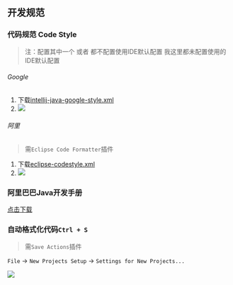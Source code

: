 ## 开发规范

### 代码规范 Code Style

> 注：配置其中一个 或者 都不配置使用IDE默认配置
> 我这里都未配置使用的IDE默认配置

###### Google

1. 下载[intellij-java-google-style.xml](https://github.com/google/styleguide/blob/gh-pages/intellij-java-google-style.xml)
2. ![](images/idea-google-style.png)

###### 阿里

> 需`Eclipse Code Formatter`插件

1. 下载[eclipse-codestyle.xml](https://github.com/alibaba/p3c/tree/master/p3c-formatter)
2. ![](images/idea-p3c-code-style.png)

### 阿里巴巴Java开发手册

[点击下载](https://github.com/alibaba/p3c/blob/master/Java%E5%BC%80%E5%8F%91%E6%89%8B%E5%86%8C(%E9%BB%84%E5%B1%B1%E7%89%88).pdf)

### 自动格式化代码`Ctrl + S`

> 需`Save Actions`插件

`File` -> `New Projects Setup` -> `Settings for New Projects...`

![](images/idea-set-save-actions.png)